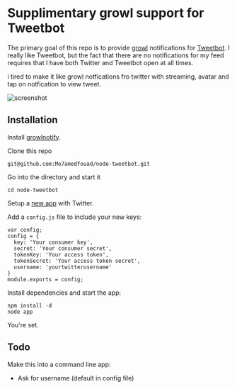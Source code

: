 Supplimentary growl support for Tweetbot 
=========================================

The primary goal of this repo is to provide [growl](http://growl.info/) notifications for [Tweetbot](http://tapbots.com/tweetbot_mac/).
I really like Tweetbot, but the fact that there are no notifications for my feed requires that I have both Twitter and Tweetbot open at all times.

i tired to make it like growl notfications fro twitter with streaming, avatar and tap on notfication to view tweet.

![screenshot](http://i46.tinypic.com/14vu5x0.png)

## Installation

  Install [growlnotify](http://growl.info/extras.php#growlnotify).

  Clone this repo

    git@github.com:Mo7amedfouad/node-tweetbot.git

  Go into the directory and start it

    cd node-tweetbot

  Setup a [new app](https://dev.twitter.com/apps/new) with Twitter.

  Add a `config.js` file to include your new keys:

    var config;
    config = {
      key: 'Your consumer key',
      secret: 'Your consumer secret',
      tokenKey: 'Your access token',
      tokenSecret: 'Your access token secret',
      username: 'yourtwitterusername'
    }
    module.exports = config;

  Install dependencies and start the app:

    npm install -d
    node app

  You're set.

## Todo

Make this into a command line app:

*   Ask for username (default in config file)
